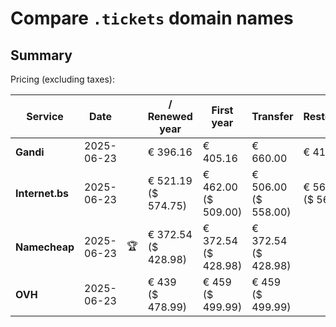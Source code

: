 # Compare `.tickets` domain names

## Summary

Pricing (excluding taxes):

| Service | Date |  | / Renewed year | First year | Transfer | Restoration |
|--|--|--|--|--|--|--|
| **Gandi** | 2025-06-23 |  | € 396.16 | € 405.16 | € 660.00 | € 415.35 |
| **Internet.bs** | 2025-06-23 |  | € 521.19<br>($ 574.75) | € 462.00<br>($ 509.00) | € 506.00<br>($ 558.00) | € 567.99<br>($ 561.85) |
| **Namecheap** | 2025-06-23 | 🏆 | € 372.54<br>($ 428.98) | € 372.54<br>($ 428.98) | € 372.54<br>($ 428.98) |  |
| **OVH** | 2025-06-23 |  | € 439<br>($ 478.99) | € 459<br>($ 499.99) | € 459<br>($ 499.99) |  |
